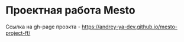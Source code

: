 # Проектная работа Mesto
Ссылка на gh-page проэкта - https://andrey-ya-dev.github.io/mesto-project-ff/
